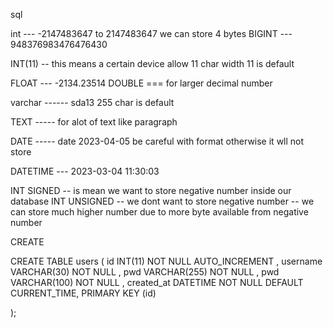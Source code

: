 sql


int --- -2147483647  to 2147483647 we can store 4 bytes
BIGINT --- 948376983476476430

INT(11) -- this means a certain device allow 11 char width 11 is default 

FLOAT --- -2134.23514
DOUBLE ===            for larger decimal number

varchar ------ sda13    255 char is default

TEXT ----- for alot of text like paragraph  

DATE ----- date 2023-04-05  be careful  with format otherwise it wll not store

DATETIME --- 2023-03-04 11:30:03

INT SIGNED -- is mean we want to  store negative number inside our database
INT UNSIGNED -- we dont want to store negative number -- we can store much higher number due to more byte available from negative number


CREATE

CREATE TABLE users (
    id INT(11) NOT NULL AUTO_INCREMENT ,
    username VARCHAR(30) NOT NULL ,
    pwd VARCHAR(255) NOT NULL ,
    pwd VARCHAR(100) NOT NULL ,
    created_at DATETIME NOT NULL DEFAULT CURRENT_TIME,
    PRIMARY KEY (id)


);




